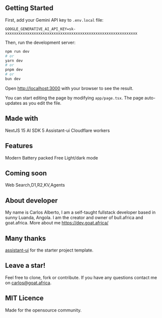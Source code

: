 
## Getting Started

First, add your Gemini API key to `.env.local` file:

```
GOOGLE_GENERATIVE_AI_API_KEY=sk-xxxxxxxxxxxxxxxxxxxxxxxxxxxxxxxxxxxxxxxxxxxxxxxxxxxxxxxxxxxx

```

Then, run the development server:

```bash
npm run dev
# or
yarn dev
# or
pnpm dev
# or
bun dev
```

Open [http://localhost:3000](http://localhost:3000) with your browser to see the result.

You can start editing the page by modifying `app/page.tsx`. The page auto-updates as you edit the file.

## Made with 
NextJS 15
AI SDK 5
Assistant-ui
Cloudflare workers

## Features 
Modern
Battery packed
Free
Light/dark mode

## Coming soon
Web Search,D1,R2,KV,Agents

## About developer
My name is Carlos Alberto, I am a self-taught fullstack developer based in sunny Luanda, Angola. I am the creator and owner of bull.africa and goat.africa.  More about me https://dev.goat.africa/

## Many thanks
[assistant-ui](https://github.com/Yonom/assistant-ui) for the starter project template.

## Leave a star! 
Feel free to clone, fork or contribute. If you have any questions contact me on carlos@goat.africa. 

## MIT Licence
Made for the opensource community.  
